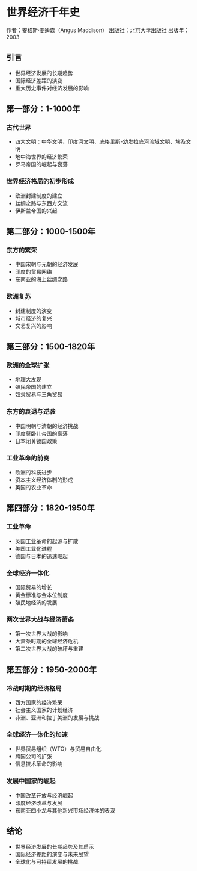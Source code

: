 # 世界经济千年史
作者：安格斯·麦迪森（Angus Maddison）
出版社：北京大学出版社
出版年：2003

## 引言
- 世界经济发展的长期趋势
- 国际经济差距的演变
- 重大历史事件对经济发展的影响

## 第一部分：1-1000年
### 古代世界
- 四大文明：中华文明、印度河文明、底格里斯-幼发拉底河流域文明、埃及文明
- 地中海世界的经济繁荣
- 罗马帝国的崛起与衰落

### 世界经济格局的初步形成
- 欧洲封建制度的建立
- 丝绸之路与东西方交流
- 伊斯兰帝国的兴起

## 第二部分：1000-1500年
### 东方的繁荣
- 中国宋朝与元朝的经济发展
- 印度的贸易网络
- 东南亚的海上丝绸之路

### 欧洲复苏
- 封建制度的演变
- 城市经济的复兴
- 文艺复兴的影响

## 第三部分：1500-1820年
### 欧洲的全球扩张
- 地理大发现
- 殖民帝国的建立
- 奴隶贸易与三角贸易

### 东方的衰退与逆袭
- 中国明朝与清朝的经济挑战
- 印度莫卧儿帝国的衰落
- 日本闭关锁国政策

### 工业革命的前奏
- 欧洲的科技进步
- 资本主义经济体制的形成
- 英国的农业革命

## 第四部分：1820-1950年
### 工业革命
- 英国工业革命的起源与扩散
- 美国工业化进程
- 德国与日本的迅速崛起

### 全球经济一体化
- 国际贸易的增长
- 黄金标准与金本位制度
- 殖民地经济的发展

### 两次世界大战与经济萧条
- 第一次世界大战的影响
- 大萧条时期的全球经济危机
- 第二次世界大战的破坏与重建

## 第五部分：1950-2000年
### 冷战时期的经济格局
- 西方国家的经济繁荣
- 社会主义国家的计划经济
- 非洲、亚洲和拉丁美洲的发展与挑战

### 全球经济一体化的加速
- 世界贸易组织（WTO）与贸易自由化
- 跨国公司的扩张
- 信息技术革命的影响

### 发展中国家的崛起
- 中国改革开放与经济崛起
- 印度经济改革与发展
- 东南亚四小龙与其他新兴市场经济体的表现

## 结论
- 世界经济发展的长期趋势及其启示
- 国际经济差距的演变与未来展望
- 全球化与可持续发展的挑战
